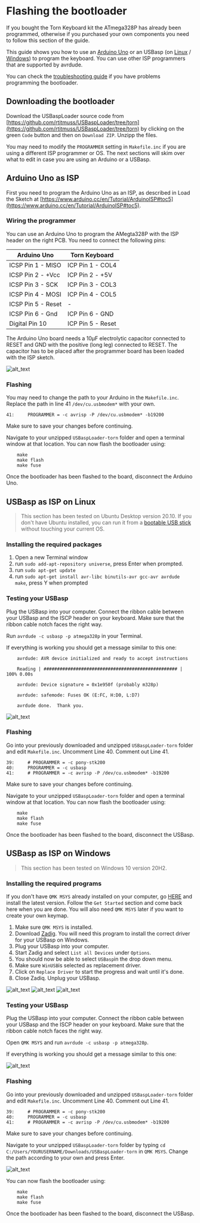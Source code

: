 # Flashing the bootloader

If you bought the Torn Keyboard kit the ATmega328P has already been programmed, otherwise if you purchased your own components you need to follow this section of the guide.

This guide shows you how to use an [Arduino Uno](#Arduino-Uno-as-ISP) or an USBasp (on [Linux](#USBasp-as-ISP-on-Linux) / [Windows](#USBasp-as-ISP-on-Windows)) to program the keyboard. You can use other ISP programmers that are supported by avrdude.

You can check the [troubleshooting guide](troubleshoot.md#flashing-atmega328p) if you have problems programming the bootloader.

## Downloading the bootloader

Download the USBaspLoader source code from [https://github.com/rtitmuss/USBaspLoader/tree/torn](https://github.com/rtitmuss/USBaspLoader/tree/torn) by clicking on the green `Code` button and then on `Download ZIP`. Unzipp the files. 

You may need to modify the `PROGRAMMER` setting in `Makefile.inc` if you are using a different ISP programmer or OS. The next sections will skim over what to edit in case you are using an Arduino or a USBasp.

## Arduino Uno as ISP

First you need to program the Arduino Uno as an ISP, as described in Load the Sketch at [https://www.arduino.cc/en/Tutorial/ArduinoISP#toc5](https://www.arduino.cc/en/Tutorial/ArduinoISP#toc5).


### Wiring the programmer

You can use an Arduino Uno to program the AMegta328P with the ISP header on the right PCB. You need to connect the following pins:


Arduino Uno | Torn Keyboard
----------- | -------------
ICSP Pin 1 - MISO | ICP Pin 1 - COL4
ICSP Pin 2 - +Vcc | ICP Pin 2 - +5V
ICSP Pin 3 - SCK | ICP Pin 3 - COL3
ICSP Pin 4 - MOSI | ICP Pin 4 - COL5
ICSP Pin 5 - Reset | -
ICSP Pin 6 - Gnd | ICP Pin 6 - GND
Digital Pin 10 | ICP Pin 5 - Reset

The Arduino Uno board needs a 10µF electrolytic capacitor connected to RESET and GND with the positive (long leg) connected to RESET. The capacitor has to be placed after the programmer board has been loaded with the ISP sketch.


![alt_text](build/image18.jpg)


### Flashing

You may need to change the path to your Arduino in the `Makefile.inc`. Replace the path in line 41 `/dev/cu.usbmodem*` with your own.
```
41:     PROGRAMMER = -c avrisp -P /dev/cu.usbmodem* -b19200
```
Make sure to save your changes before continuing. 

Navigate to your unzipped `USBaspLoader-torn` folder and open a terminal window at that location. You can now flash the bootloader using:

```
    make
    make flash
    make fuse
```

Once the bootloader has been flashed to the board, disconnect the Arduino Uno.


## USBasp as ISP on Linux

> This section has been tested on Ubuntu Desktop version 20.10. If you don't have Ubuntu installed, you can run it from a [bootable USB stick](https://ubuntu.com/tutorials/create-a-usb-stick-on-windows#1-overview) without touching your current OS.


### Installing the required packages

1. Open a new Terminal window
2. run `sudo add-apt-repository universe`, press Enter when prompted.
3. run `sudo apt-get update`
3. run `sudo apt-get install avr-libc binutils-avr gcc-avr avrdude make`, press Y when prompted

### Testing your USBasp

Plug the USBasp into your computer. Connect the ribbon cable between your USBasp and the ISCP header on your keyboard. Make sure that the ribbon cable notch faces the right way.

Run `avrdude -c usbasp -p atmega328p` in your Terminal.

If everything is working you should get a message similar to this one: 

```
    avrdude: AVR device initialized and ready to accept instructions

    Reading | ################################################## | 100% 0.00s

    avrdude: Device signature = 0x1e950f (probably m328p)

    avrdude: safemode: Fuses OK (E:FC, H:D0, L:D7)

    avrdude done.  Thank you.    
```


![alt_text](build/image47.jpg)


### Flashing

Go into your previously downloaded and unzipped `USBaspLoader-torn` folder and edit `Makefile.inc`. Uncomment Line 40. Comment out Line 41. 

```
39:     # PROGRAMMER = -c pony-stk200
40:     PROGRAMMER = -c usbasp
41:     # PROGRAMMER = -c avrisp -P /dev/cu.usbmodem* -b19200
```
Make sure to save your changes before continuing. 

Navigate to your unzipped `USBaspLoader-torn` folder and open a terminal window at that location. You can now flash the bootloader using:

```
    make
    make flash
    make fuse
```

Once the bootloader has been flashed to the board, disconnect the USBasp.


## USBasp as ISP on Windows

> This section has been tested on Windows 10 version 20H2.


### Installing the required programs

If you don't have `QMK MSYS` already installed on your computer, go [HERE](https://msys.qmk.fm/) and install the latest version. Follow the `Get Started` section and come back here when you are done. You will also need `QMK MSYS` later if you want to create your own keymap.
1. Make sure `QMK MSYS` is installed.
2. Download [Zadig](https://zadig.akeo.ie/). You will need this program to install the correct driver for your USBasp on Windows.
3. Plug your USBasp into your computer.
4. Start Zadig and select `List all Devices` under `Options`.
5. You should now be able to select `USBasp`in the drop down menu.
6. Make sure `WinUSB`is selected as replacement driver.
7. Click on `Replace Driver` to start the progress and wait until it's done.
8. Close Zadiq. Unplug your USBasp.


![alt_text](build/image48.png)
![alt_text](build/image49.png)
![alt_text](build/image50.png)



### Testing your USBasp

Plug the USBasp into your computer. Connect the ribbon cable between your USBasp and the ISCP header on your keyboard. Make sure that the ribbon cable notch faces the right way.

Open `QMK MSYS` and run `avrdude -c usbasp -p atmega328p`.

If everything is working you should get a message similar to this one: 


![alt_text](build/image51.png)


### Flashing

Go into your previously downloaded and unzipped `USBaspLoader-torn` folder and edit `Makefile.inc`. Uncomment Line 40. Comment out Line 41. 

```
39:     # PROGRAMMER = -c pony-stk200
40:     PROGRAMMER = -c usbasp
41:     # PROGRAMMER = -c avrisp -P /dev/cu.usbmodem* -b19200
```
Make sure to save your changes before continuing. 

Navigate to your unzipped `USBaspLoader-torn` folder by typing `cd C:/Users/YOURUSERNAME/Downloads/USBaspLoader-torn` in `QMK MSYS`. Change the path according to your own and press Enter.


![alt_text](build/image52.png)


You can now flash the bootloader using:

```
    make
    make flash
    make fuse
```

Once the bootloader has been flashed to the board, disconnect the USBasp.


